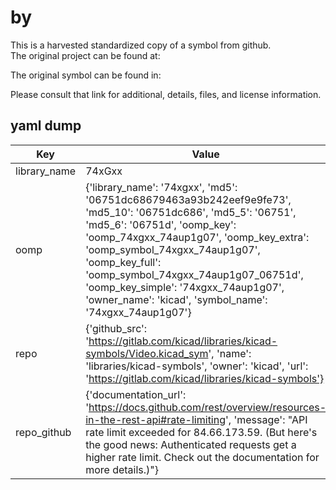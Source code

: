 #  by   
This is a harvested standardized copy of a symbol from github.  
The original project can be found at:  
  
The original symbol can be found in:

Please consult that link for additional, details, files, and license information.  
## yaml dump  
| Key | Value |  
| --- | --- |  
| library_name | 74xGxx |  
| oomp | {'library_name': '74xgxx', 'md5': '06751dc68679463a93b242eef9e9fe73', 'md5_10': '06751dc686', 'md5_5': '06751', 'md5_6': '06751d', 'oomp_key': 'oomp_74xgxx_74aup1g07', 'oomp_key_extra': 'oomp_symbol_74xgxx_74aup1g07', 'oomp_key_full': 'oomp_symbol_74xgxx_74aup1g07_06751d', 'oomp_key_simple': '74xgxx_74aup1g07', 'owner_name': 'kicad', 'symbol_name': '74xgxx_74aup1g07'} |  
| repo | {'github_src': 'https://gitlab.com/kicad/libraries/kicad-symbols/Video.kicad_sym', 'name': 'libraries/kicad-symbols', 'owner': 'kicad', 'url': 'https://gitlab.com/kicad/libraries/kicad-symbols'} |  
| repo_github | {'documentation_url': 'https://docs.github.com/rest/overview/resources-in-the-rest-api#rate-limiting', 'message': "API rate limit exceeded for 84.66.173.59. (But here's the good news: Authenticated requests get a higher rate limit. Check out the documentation for more details.)"} |  

